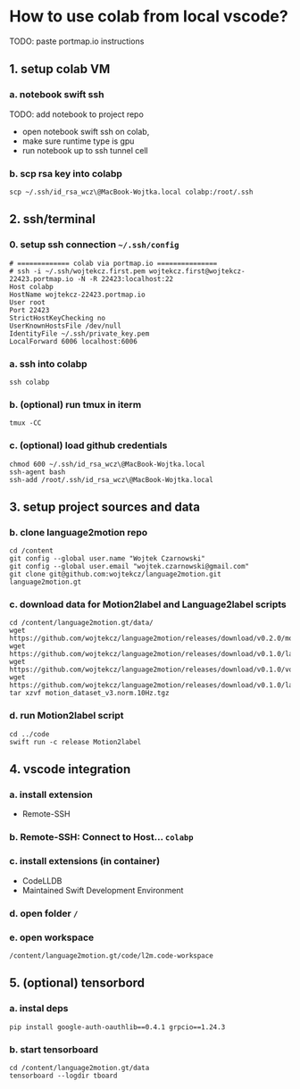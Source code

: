 # How to use colab from local vscode?
TODO: paste portmap.io instructions

## 1. setup colab VM

### a. notebook swift ssh
TODO: add notebook to project repo

* open notebook swift ssh on colab, 
* make sure runtime type is gpu
* run notebook up to ssh tunnel cell

### b. scp rsa key into colabp
```
scp ~/.ssh/id_rsa_wcz\@MacBook-Wojtka.local colabp:/root/.ssh
```

## 2. ssh/terminal

### 0. setup ssh connection ```~/.ssh/config```
```
# ============= colab via portmap.io ===============
# ssh -i ~/.ssh/wojtekcz.first.pem wojtekcz.first@wojtekcz-22423.portmap.io -N -R 22423:localhost:22
Host colabp
HostName wojtekcz-22423.portmap.io
User root
Port 22423
StrictHostKeyChecking no
UserKnownHostsFile /dev/null
IdentityFile ~/.ssh/private_key.pem
LocalForward 6006 localhost:6006
```

### a. ssh into colabp
```
ssh colabp
```

### b. (optional) run tmux in iterm
```
tmux -CC
```

### c. (optional) load github credentials
```
chmod 600 ~/.ssh/id_rsa_wcz\@MacBook-Wojtka.local
ssh-agent bash
ssh-add /root/.ssh/id_rsa_wcz\@MacBook-Wojtka.local
```
## 3. setup project sources and data
### b. clone language2motion repo
```
cd /content
git config --global user.name "Wojtek Czarnowski"
git config --global user.email "wojtek.czarnowski@gmail.com"
git clone git@github.com:wojtekcz/language2motion.git language2motion.gt
```

### c. download data for Motion2label and Language2label scripts
```
cd /content/language2motion.gt/data/
wget https://github.com/wojtekcz/language2motion/releases/download/v0.2.0/motion_dataset_v3.norm.10Hz.tgz
wget https://github.com/wojtekcz/language2motion/releases/download/v0.1.0/labels_ds_v2.csv
wget https://github.com/wojtekcz/language2motion/releases/download/v0.1.0/vocab.txt
wget https://github.com/wojtekcz/language2motion/releases/download/v0.1.0/labels_ds_v2.balanced.515.csv
tar xzvf motion_dataset_v3.norm.10Hz.tgz
```

### d. run Motion2label script
```
cd ../code
swift run -c release Motion2label
```

## 4. vscode integration

### a. install extension
- Remote-SSH

### b. Remote-SSH: Connect to Host... ```colabp```

### c. install extensions (in container)
- CodeLLDB
- Maintained Swift Development Environment

### d. open folder ```/```

### e. open workspace
```
/content/language2motion.gt/code/l2m.code-workspace
```

## 5. (optional) tensorbord


### a. instal deps
```
pip install google-auth-oauthlib==0.4.1 grpcio==1.24.3
```

### b. start tensorboard
```
cd /content/language2motion.gt/data
tensorboard --logdir tboard
```
